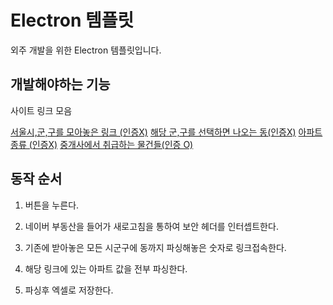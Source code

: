 # Electron 템플릿

외주 개발을 위한 Electron 템플릿입니다.

## 개발해야하는 기능

사이트 링크 모음

[서울시,군,구를 모아놓은 링크 (인증X)](https://new.land.naver.com/api/regions/list?cortarNo=1100000000)
[해당 군,구를 선택하면 나오는 동(인증X)](https://new.land.naver.com/api/regions/list?cortarNo=1168000000)
[아파트 종류 (인증X)](https://new.land.naver.com/api/regions/complexes?cortarNo=1168010300&realEstateType=APT%3APRE%3AABYG%3AJGC&order=)
[중개사에서 취급하는 물건들(인증 O)](https://new.land.naver.com/api/articles?index=3&representativeArticleNo=2507611962)

## 동작 순서

1. 버튼을 누른다.

2. 네이버 부동산을 들어가 새로고침을 통하여 보안 헤더를 인터셉트한다.

3. 기존에 받아놓은 모든 시군구에 동까지 파싱해놓은 숫자로 링크접속한다.

4. 해당 링크에 있는 아파트 값을 전부 파싱한다.

5. 파싱후 엑셀로 저장한다.
